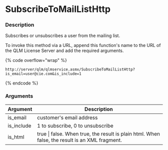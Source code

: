 # SubscribeToMailListHttp

### Description

Subscribes or unsubscribes a user from the mailing list.

To invoke this method via a URL, append this function's name to the URL of the QLM License Server and add the required arguments.

{% code overflow="wrap" %}
```http
http://server/qlm/qlmservice.asmx/SubscribeToMailListHttp?is_email=user@cie.com&is_include=1
```
{% endcode %}

### Arguments

| Argument    | Description                                                                                    |
| ----------- | ---------------------------------------------------------------------------------------------- |
| is\_email   | customer's email address                                                                       |
| is\_include | 1 to subscribe, 0 to unsubscribe                                                               |
| is\_html    | true \| false. When true, the result is plain html. When false, the result is an XML fragment. |
